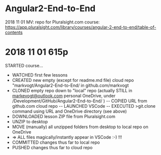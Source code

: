 # Angular2-End-to-End
2018 11 01 MV: repo for Pluralsight.com course: https://app.pluralsight.com/library/courses/angular-2-end-to-end/table-of-contents

# 2018 11 01 615p
STARTED course... 
- WATCHED first few lessons
- CREATED new empty (except for readme.md file) cloud repo "markvogt/Angular2-End-to-End/  in github.com/markvogt
- CLONED empty repo down to "local" repo (actually STILL in markevogt@outlook.com personal OneDrive, under /Development/GitHub/Angular2-End-to-End/ )
-- COPIED URL from github.com cloud repo
-- LAUNCHED VSCode
-- EXECUTED >git.clone command using URL and OneDrive directory (see above)
- DOWNLOADED lesson ZIP file from Pluralsight.com 
- UNZIP to desktop
- MOVE (manually) all unzipped folders from desktop to local repo on OneDrive
- => ALL files magically/instantly appear in VSCode :-) !!! 
- COMMITTED changes thus far to local repo
- PUSHED changes thus far to cloud repo

